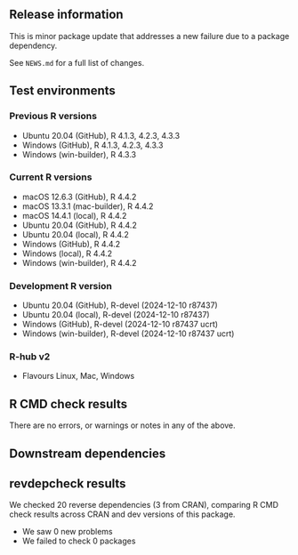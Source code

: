 ## Release information

This is minor package update that addresses a new failure due to a package dependency. 

See `NEWS.md` for a full list of changes.

## Test environments

  
### Previous R versions
* Ubuntu 20.04                 (GitHub), R 4.1.3, 4.2.3, 4.3.3
* Windows                      (GitHub), R 4.1.3, 4.2.3, 4.3.3
* Windows                 (win-builder), R 4.3.3

### Current R versions
* macOS 12.6.3                 (GitHub), R 4.4.2
* macOS 13.3.1            (mac-builder), R 4.4.2
* macOS 14.4.1                  (local), R 4.4.2
* Ubuntu 20.04                 (GitHub), R 4.4.2
* Ubuntu 20.04                  (local), R 4.4.2
* Windows                      (GitHub), R 4.4.2
* Windows                       (local), R 4.4.2
* Windows                 (win-builder), R 4.4.2

### Development R version
* Ubuntu 20.04                 (GitHub), R-devel (2024-12-10 r87437)
* Ubuntu 20.04                  (local), R-devel (2024-12-10 r87437)
* Windows                      (GitHub), R-devel (2024-12-10 r87437 ucrt)
* Windows                 (win-builder), R-devel (2024-12-10 r87437 ucrt)

### R-hub v2
* Flavours              Linux, Mac, Windows


## R CMD check results

There are no errors, or warnings or notes in any of the above.

## Downstream dependencies

## revdepcheck results

We checked 20 reverse dependencies (3 from CRAN), comparing R CMD check results across CRAN and dev versions of this package.

 * We saw 0 new problems
 * We failed to check 0 packages
